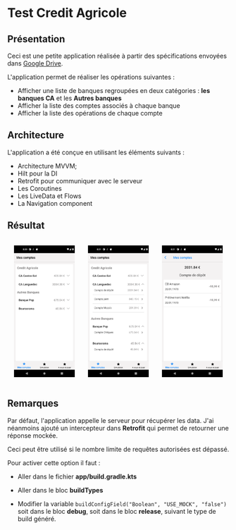# Test Credit Agricole

## Présentation

Ceci est une petite application réalisée à partir des spécifications envoyées dans <a
href="https://drive.google.com/drive/folders/1NDcQMqCH5Wm0BQrmvY8uJWAtoUdw1Psv?usp=sharing" target="_blank">Google Drive</a>.

L'application permet de réaliser les opérations suivantes :

* Afficher une liste de banques regroupées en deux catégories : **les banques CA** et les **Autres banques**
* Afficher la liste des comptes associés à chaque banque
* Afficher la liste des opérations de chaque compte

## Architecture

L'application a été conçue en utilisant les éléments suivants :

* Architecture MVVM;
* Hilt pour la DI
* Retrofit pour communiquer avec le serveur
* Les Coroutines
* Les LiveData et Flows
* La Navigation component

## Résultat

<div class="container" style="display: flex;">
	<div class="segImg" style="flex: 1; margin: 15px;">
    	<img src="screenShots/sc_1.png" alt="segments" style="height: auto; width: 250px;">
	</div>
	<div class="segImg" style="flex: 1; margin: 15px;">
    	<img src="screenShots/sc_2.png" alt="segments" style="height: auto; width: 250px;">
	</div>
	<div class="segImg" style="flex: 1; margin: 15px;">
    	<img src="screenShots/sc_3.png" alt="segments" style="height: auto; width: 250px;">
	</div>
</div>

## Remarques

Par défaut, l'application appelle le serveur pour récupérer les data. J'ai néanmoins ajouté un intercepteur dans **Retrofit** qui permet de retourner une réponse mockée. 

Ceci peut être utilisé si le nombre limite de requêtes autorisées est dépassé.

Pour activer cette option il faut :

* Aller dans le fichier **app/build.gradle.kts**

* Aller dans le bloc **buildTypes**

* Modifier la variable ``` buildConfigField("Boolean", "USE_MOCK", "false") ``` soit dans le bloc **debug**, soit dans le bloc **release**, suivant le type de build généré.
